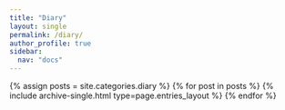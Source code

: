 ```yaml
---
title: "Diary"
layout: single
permalink: /diary/
author_profile: true
sidebar:
  nav: "docs"
---
```


{% assign posts = site.categories.diary %}
{% for post in posts %} {% include archive-single.html type=page.entries_layout %} {% endfor %}
